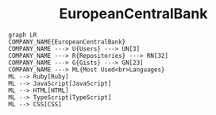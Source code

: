 <h1 align="center">EuropeanCentralBank</h1>

```mermaid
graph LR
COMPANY_NAME{EuropeanCentralBank}
COMPANY_NAME ---> U{Users} ---> UN[3]
COMPANY_NAME ---> R{Repositories} ---> RN[32]
COMPANY_NAME ---> G{Gists} ---> GN[23]
COMPANY_NAME ---> ML{Most Used<br>Languages}
ML --> Ruby[Ruby]
ML --> JavaScript[JavaScript]
ML --> HTML[HTML]
ML --> TypeScript[TypeScript]
ML --> CSS[CSS]
```
